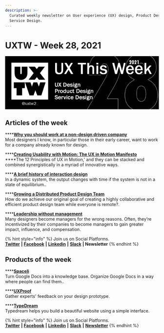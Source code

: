 ```yaml
---
description: >-
  Curated weekly newsletter on User experience (UX) design, Product Design and
  Service Design.
---
```


# UXTW - Week 28, 2021

![](../.gitbook/assets/uxtw-banner-2021-28.jpg)

## Articles of the week

\*\*\*\*[**Why you should work at a non-design driven company**](https://vanschneider.com/blog/why-you-should-work-at-a-non-design-company/)  
Most designers I know, in particular those in their early career, want to work for a company already known for design.

\*\*\*\*[**Creating Usability with Motion: The UX in Motion Manifesto**](https://medium.com/ux-in-motion/creating-usability-with-motion-the-ux-in-motion-manifesto-a87a4584ddc)  
****The 12 Principles of UX in Motion,’ and they can be stacked and combined synergistically in a myriad of innovative ways. 

\*\*\*\*[**A brief history of interaction design**](https://uxdesign.cc/where-did-this-interaction-come-from-a-brief-history-of-interaction-design-ebcc8c278ae7)  
In a dynamic system, the output changes with time if the system is not in a state of equilibrium..

\*\*\*\*[**Growing a Distributed Product Design Team**](https://medium.com/spotify-design/growing-a-distributed-product-design-team-3563659ee2e6)  
How do we achieve our original goal of creating a highly collaborative and efficient product design team while everyone is remote?.

\*\*\*\*[**Leadership without management**](https://www.intercom.com/blog/product-design-ic-career-path/?ref=uxthisweek)  
Many designers become managers for the wrong reasons. Often, they’re incentivized by their companies to become managers to gain greater impact, influence, and compensation.

{% hint style="info" %}
Join us on Social Platforms.   
[**Twitter**](https://twitter.com/uxtw2) **\|** [**Facebook**](https://www.facebook.com/webusabilityandux) **\|** [**Linkedin**](https://www.linkedin.com/groups/1875717/) **\|** [**Slack**](https://join.slack.com/t/uxthisweek/shared_invite/zt-szpdweo1-d78hso8FppFcI68Xue_9Yw) **\| Newsletter**
{% endhint %}

## Products of the week

\*\*\*\*[**Spaceli**](https://spaceli.io/?ref=uxthisweek)  
Turn Google Docs into a knowledge base. Organize Google Docs in a way where people can find them..

\*\*\*\*[**UXProof**](https://uxproof.standuply.com/?ref=uxthisweek)  
Gather experts' feedback on your design prototype.

\*\*\*\*[**TypeDream**](https://typedream.com/?ref=uxthisweek)  
Typedream helps you build a beautiful website using a simple interface.

{% hint style="info" %}
Join us on Social Platforms.  
[**Twitter**](https://twitter.com/uxtw2) **\|** [**Facebook**](https://www.facebook.com/webusabilityandux) **\|** [**Linkedin**](https://www.linkedin.com/groups/1875717/) **\|** [**Slack**](https://join.slack.com/t/uxthisweek/shared_invite/zt-szpdweo1-d78hso8FppFcI68Xue_9Yw) **\|** [**Newsletter**](https://gmail.us17.list-manage.com/subscribe?u=1b23fd286b43ac36e4acba123&id=0009036f95)
{% endhint %}

